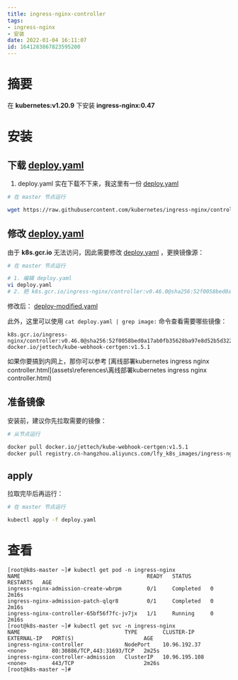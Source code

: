 ```yaml
---
title: ingress-nginx-controller
tags: 
- ingress-nginx
- 安装
date: 2022-01-04 16:11:07
id: 1641283867823595200
---
```

# 摘要

在 **kubernetes:v1.20.9** 下安装 **ingress-nginx:0.47** 

# 安装

## 下载  [deploy.yaml](assets\data\deploy.yaml) 

1. deploy.yaml 实在下载不下来，我这里有一份 [deploy.yaml](assets\data\deploy.yaml) 

```sh
# 在 master 节点运行

wget https://raw.githubusercontent.com/kubernetes/ingress-nginx/controller-v0.47.0/deploy/static/provider/baremetal/deploy.yaml

```

## 修改 [deploy.yaml](assets\data\deploy.yaml) 

由于 **k8s.gcr.io** 无法访问，因此需要修改 [deploy.yaml](assets\data\deploy.yaml) ，更换镜像源：

```sh
# 在 master 节点运行

# 1. 编辑 deploy.yaml
vi deploy.yaml
# 2. 把 k8s.gcr.io/ingress-nginx/controller:v0.46.0@sha256:52f0058bed0a17ab0fb35628ba97e8d52b5d32299fbc03cc0f6c7b9ff036b61a 修改为 registry.cn-hangzhou.aliyuncs.com/lfy_k8s_images/ingress-nginx-controller:v0.46.0
```

修改后： [deploy-modified.yaml](assets\data\deploy-modified.yaml) 

此外，这里可以使用 `cat deploy.yaml | grep image:` 命令查看需要哪些镜像：

```
k8s.gcr.io/ingress-nginx/controller:v0.46.0@sha256:52f0058bed0a17ab0fb35628ba97e8d52b5d32299fbc03cc0f6c7b9ff036b61a
docker.io/jettech/kube-webhook-certgen:v1.5.1
```

如果你要搞到内网上，那你可以参考  [离线部署kubernetes ingress nginx controller.html](assets\references\离线部署kubernetes ingress nginx controller.html) 

## 准备镜像

安装前，建议你先拉取需要的镜像：

```sh
# 从节点运行

docker pull docker.io/jettech/kube-webhook-certgen:v1.5.1
docker pull registry.cn-hangzhou.aliyuncs.com/lfy_k8s_images/ingress-nginx-controller:v0.46.0
```

## apply

拉取完毕后再运行：

```sh
# 在 master 节点运行

kubectl apply -f deploy.yaml

```

# 查看

```
[root@k8s-master ~]# kubectl get pod -n ingress-nginx 
NAME                                        READY   STATUS      RESTARTS   AGE
ingress-nginx-admission-create-wbrpm        0/1     Completed   0          2m16s
ingress-nginx-admission-patch-qlqr8         0/1     Completed   0          2m16s
ingress-nginx-controller-65bf56f7fc-jv7jx   1/1     Running     0          2m16s
[root@k8s-master ~]# kubectl get svc -n ingress-nginx 
NAME                                 TYPE        CLUSTER-IP      EXTERNAL-IP   PORT(S)                      AGE
ingress-nginx-controller             NodePort    10.96.192.37    <none>        80:30886/TCP,443:31693/TCP   2m25s
ingress-nginx-controller-admission   ClusterIP   10.96.195.108   <none>        443/TCP                      2m26s
[root@k8s-master ~]#
```











